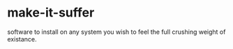 # make-it-suffer
software to install on any system you wish to feel the full crushing weight of existance. 
